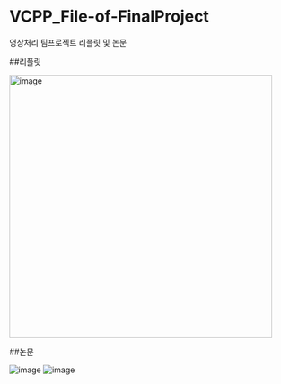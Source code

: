 # VCPP_File-of-FinalProject
영상처리 팀프로젝트 리플릿 및 논문

##리플릿

<img width="468" alt="image" src="https://user-images.githubusercontent.com/118332880/208424156-cb7fee52-5243-4baf-9ba8-ec654d13b68e.png">

##논문

![image](https://user-images.githubusercontent.com/118332880/208424423-45980748-c097-43ca-b8b1-3b6f6bfa901e.png)
![image](https://user-images.githubusercontent.com/118332880/208424386-9961c145-0c0b-4206-85e8-4c5c0e92e741.png)
